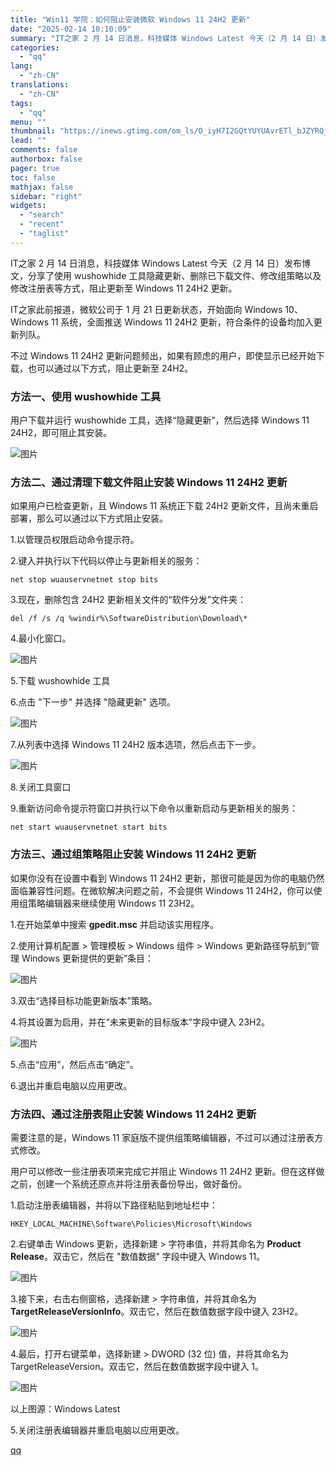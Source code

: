 ```yaml
---
title: "Win11 学院：如何阻止安装微软 Windows 11 24H2 更新"
date: "2025-02-14 10:10:09"
summary: "IT之家 2 月 14 日消息，科技媒体 Windows Latest 今天（2 月 14 日）发布..."
categories:
  - "qq"
lang:
  - "zh-CN"
translations:
  - "zh-CN"
tags:
  - "qq"
menu: ""
thumbnail: "https://inews.gtimg.com/om_ls/O_iyH7I2GQtYUYUAvrETl_bJZYRQjsbxbxQeJcLCts5EkAA_640360/0"
lead: ""
comments: false
authorbox: false
pager: true
toc: false
mathjax: false
sidebar: "right"
widgets:
  - "search"
  - "recent"
  - "taglist"
---
```


IT之家 2 月 14 日消息，科技媒体 Windows Latest 今天（2 月 14 日）发布博文，分享了使用 wushowhide 工具隐藏更新、删除已下载文件、修改组策略以及修改注册表等方式，阻止更新至 Windows 11 24H2 更新。

IT之家此前报道，微软公司于 1 月 21 日更新状态，开始面向 Windows 10、Windows 11 系统，全面推送 Windows 11 24H2 更新，符合条件的设备均加入更新列队。

不过 Windows 11 24H2 更新问题频出，如果有顾虑的用户，即使显示已经开始下载，也可以通过以下方式，阻止更新至 24H2。

### 方法一、使用 wushowhide 工具

用户下载并运行 wushowhide 工具，选择“隐藏更新”，然后选择 Windows 11 24H2，即可阻止其安装。

![图片](https://inews.gtimg.com/om_bt/OWK7wPkHc0SaSRvQrR0a3l1hGwG4N3P2GunQ-GqgeK6QwAA/641)

### 方法二、通过清理下载文件阻止安装 Windows 11 24H2 更新

如果用户已检查更新，且 Windows 11 系统正下载 24H2 更新文件，且尚未重启部署，那么可以通过以下方式阻止安装。

1.以管理员权限启动命令提示符。

2.键入并执行以下代码以停止与更新相关的服务：

```
net stop wuauservnetnet stop bits
```

3.现在，删除包含 24H2 更新相关文件的“软件分发”文件夹：

```
del /f /s /q %windir%\SoftwareDistribution\Download\*
```

4.最小化窗口。

![图片](https://inews.gtimg.com/om_bt/OI66-CxlotBTRMX6CS8zAF2E_UpQd1TilkpN68XJGdrO0AA/641)

5.下载 wushowhide 工具

6.点击 "下一步" 并选择 "隐藏更新" 选项。

![图片](https://inews.gtimg.com/om_bt/OlKbq45pPWLvbyFHCENybMcCBDD6laPnYvh5Q6NT2aWgoAA/641)

7.从列表中选择 Windows 11 24H2 版本选项，然后点击下一步。

![图片](https://inews.gtimg.com/om_bt/OlVE6QhKvmffPD5XG05HI0Pr8brCUFclqMYxXeEvMggt4AA/641)

8.关闭工具窗口

9.重新访问命令提示符窗口并执行以下命令以重新启动与更新相关的服务：

```
net start wuauservnetnet start bits
```
### 方法三、通过组策略阻止安装 Windows 11 24H2 更新

如果你没有在设置中看到 Windows 11 24H2 更新，那很可能是因为你的电脑仍然面临兼容性问题。在微软解决问题之前，不会提供 Windows 11 24H2，你可以使用组策略编辑器来继续使用 Windows 11 23H2。

1.在开始菜单中搜索 **gpedit.msc** 并启动该实用程序。

2.使用计算机配置 > 管理模板 > Windows 组件 > Windows 更新路径导航到“管理 Windows 更新提供的更新”条目：

![图片](https://inews.gtimg.com/om_bt/OJtUme1xh8_y_WiyEp5CaX-dNwsQrG-Ybx0VP9FvOGqQkAA/641)

3.双击“选择目标功能更新版本”策略。

4.将其设置为启用，并在“未来更新的目标版本”字段中键入 23H2。

![图片](https://inews.gtimg.com/om_bt/Opobs8_oEco9hxaS_01hOJx0e2VnesOvKeX4n9N_jVbvsAA/641)

5.点击“应用”，然后点击“确定”。

6.退出并重启电脑以应用更改。

### 方法四、通过注册表阻止安装 Windows 11 24H2 更新

需要注意的是，Windows 11 家庭版不提供组策略编辑器，不过可以通过注册表方式修改。

用户可以修改一些注册表项来完成它并阻止 Windows 11 24H2 更新。但在这样做之前，创建一个系统还原点并将注册表备份导出，做好备份。

1.启动注册表编辑器，并将以下路径粘贴到地址栏中：

```
HKEY_LOCAL_MACHINE\Software\Policies\Microsoft\Windows
```

2.右键单击 Windows 更新，选择新建 > 字符串值，并将其命名为 **Product Release**。双击它，然后在 "数值数据" 字段中键入 Windows 11。

![图片](https://inews.gtimg.com/om_bt/OO2ruMyTaPM3MLLO2BuVehzO6yK3TEnefdXFuCWOT8zFwAA/641)

3.接下来，右击右侧窗格，选择新建 > 字符串值，并将其命名为 **TargetReleaseVersionInfo**。双击它，然后在数值数据字段中键入 23H2。

![图片](https://inews.gtimg.com/om_bt/OqHcBxAn536SJUPzVuc_MtDe1LGH9vi4k0dhgcvI0tyP0AA/641)

4.最后，打开右键菜单，选择新建 > DWORD (32 位) 值，并将其命名为 TargetReleaseVersion。双击它，然后在数值数据字段中键入 1。

![图片](https://inews.gtimg.com/om_bt/O8DA4lbcsPchmzty0TdI2av5CoFFV2weMqwKbsZCjQD_kAA/641)

以上图源：Windows Latest

5.关闭注册表编辑器并重启电脑以应用更改。

[qq](https://new.qq.com/rain/a/20250214A02ECD00)
